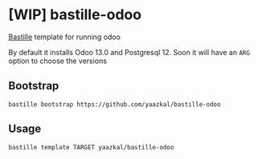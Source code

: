 # [WIP] bastille-odoo
[Bastille](https://github.com/bastillebsd/bastille) template for running odoo

By default it installs Odoo 13.0 and Postgresql 12. Soon it will have an `ARG` option to choose the versions

## Bootstrap

```shell
bastille bootstrap https://github.com/yaazkal/bastille-odoo
```

## Usage

```shell
bastille template TARGET yaazkal/bastille-odoo
```

